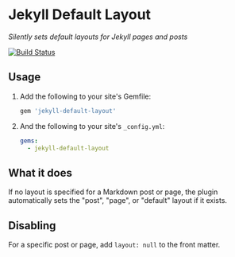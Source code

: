 # Jekyll Default Layout

*Silently sets default layouts for Jekyll pages and posts*

[![Build Status](https://travis-ci.org/benbalter/jekyll-default-layout.svg?branch=master)](https://travis-ci.org/benbalter/jekyll-default-layout)

## Usage

1. Add the following to your site's Gemfile:

    ```ruby
    gem 'jekyll-default-layout'
    ```

2. And the following to your site's `_config.yml`:

    ```yml
    gems:
      - jekyll-default-layout
    ```

## What it does

If no layout is specified for a Markdown post or page, the plugin automatically sets the "post", "page", or "default" layout if it exists.

## Disabling

For a specific post or page, add `layout: null` to the front matter.
